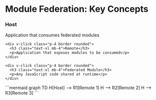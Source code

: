 ---
---

# Module Federation: Key Concepts

<div class="grid grid-cols-2 gap-8 mt-8">
  <div class="space-y-6">
    <div v-click class="p-4 border rounded">
      <h3 class="text-xl mb-4">Host</h3>
      <p>Application that consumes federated modules</p>
    </div>

    <div v-click class="p-4 border rounded">
      <h3 class="text-xl mb-4">Remote</h3>
      <p>Application that exposes modules to be consumed</p>
    </div>

    <div v-click class="p-4 border rounded">
      <h3 class="text-xl mb-4">Federated Module</h3>
      <p>Any JavaScript code shared at runtime</p>
    </div>
  </div>

  <div v-click class="flex items-center justify-center">
    ```mermaid
    graph TD
      H[Host] --> R1[Remote 1]
      H --> R2[Remote 2]
      H --> R3[Remote 3]
    ```
  </div>
</div>